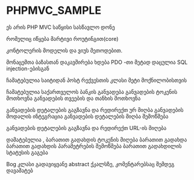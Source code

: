 # PHPMVC_SAMPLE
ეს არის PHP MVC საწყისი სასწავლო დონე

რომელიც იწყება მარტივი როუტინგით(core)

კონტოლერის მოდელის და ვიუს მეთოდებით.

მონაცემთა ბაზასთან დაკავშირება ხდება PDO -თი მეტად დაცულია SQL injection-ებისგან

ჩამატებულია საიტიდან პოსტ რექვესთის კლასი 
მეტი მოქნილობისთვის

ჩამატებულია საქართველოს ბანკის განვადება
განვადების ტოკენის მოთხოვნა
განვადების თვეების და თანხის მოთხოვნა

განვადების დეტალების გაგზავნა და რედირექთ ურ მიღბა
განვადების მოდალის ინტეგრაცია
განვადების დეტალების მიღბა შემოწმება


განვადების დეტალების გაგზავნა და რედირექთ URL-ის მიღება


დამატებულია ,
ბარათით გადახდის ტოკენის მიღება
ბარათით გადახდა
ბარათით გადახდის პარამეტრების შემოწმება
ბარათით გადახდილის სტატუსის გაგება

Bog  კლასი გადავიყვანე abstract ქკალსზე, კომენტარებსაც შემდეგ დავამატებ
